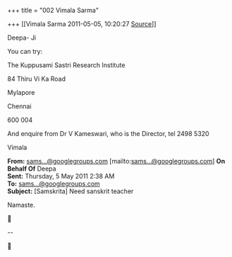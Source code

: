 +++
title = "002 Vimala Sarma"

+++
[[Vimala Sarma	2011-05-05, 10:20:27 [Source](https://groups.google.com/g/samskrita/c/Q67dksmrRmU)]]



Deepa- Ji

You can try:



The Kuppusami Sastri Research Institute

84 Thiru Vi Ka Road

Mylapore

Chennai

600 004



And enquire from Dr V Kameswari, who is the Director, tel 2498 5320

Vimala



**From:** [sams...@googlegroups.com]() \[mailto:[sams...@googlegroups.com]()\] **On Behalf Of** Deepa  
**Sent:** Thursday, 5 May 2011 2:38 AM  
**To:** [sams...@googlegroups.com]()  
**Subject:** \[Samskrita\] Need sanskrit teacher



Namaste.



--  



